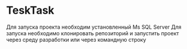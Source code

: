 # TeskTask
Для запуска проекта необходим установленный Ms SQL Server
Для запуска необходимо клонировать репозиторий и запустить проект через среду разработки или через командную строку
